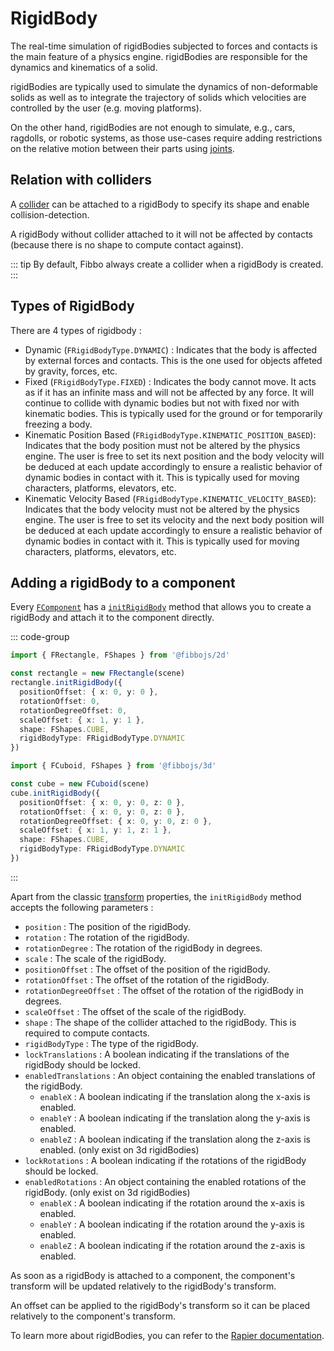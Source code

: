 # RigidBody

The real-time simulation of rigidBodies subjected to forces and contacts is the main feature of a physics engine. rigidBodies are responsible for the dynamics and kinematics of a solid.

rigidBodies are typically used to simulate the dynamics of non-deformable solids as well as to integrate the trajectory of solids which velocities are controlled by the user (e.g. moving platforms).

On the other hand, rigidBodies are not enough to simulate, e.g., cars, ragdolls, or robotic systems, as those use-cases require adding restrictions on the relative motion between their parts using [joints](/guide/physics/joints).

## Relation with colliders

A [collider](/guide/physics/colliders) can be attached to a rigidBody to specify its shape and enable collision-detection.

A rigidBody without collider attached to it will not be affected by contacts (because there is no shape to compute contact against).

::: tip
By default, Fibbo always create a collider when a rigidBody is created.
:::

## Types of RigidBody

There are 4 types of rigidbody :

- Dynamic (`FRigidBodyType.DYNAMIC`) : Indicates that the body is affected by external forces and contacts. This is the one used for objects affeted by gravity, forces, etc.
- Fixed (`FRigidBodyType.FIXED`) : Indicates the body cannot move. It acts as if it has an infinite mass and will not be affected by any force. It will continue to collide with dynamic bodies but not with fixed nor with kinematic bodies. This is typically used for the ground or for temporarily freezing a body.
- Kinematic Position Based (`FRigidBodyType.KINEMATIC_POSITION_BASED`): Indicates that the body position must not be altered by the physics engine. The user is free to set its next position and the body velocity will be deduced at each update accordingly to ensure a realistic behavior of dynamic bodies in contact with it. This is typically used for moving characters, platforms, elevators, etc.
- Kinematic Velocity Based (`FRigidBodyType.KINEMATIC_VELOCITY_BASED`): Indicates that the body velocity must not be altered by the physics engine. The user is free to set its velocity and the next body position will be deduced at each update accordingly to ensure a realistic behavior of dynamic bodies in contact with it. This is typically used for moving characters, platforms, elevators, etc.

## Adding a rigidBody to a component

Every [`FComponent`](/api/core/classes/FComponent) has a [`initRigidBody`](/api/3d/classes/FComponent#initrigidbody) method that allows you to create a rigidBody and attach it to the component directly.

::: code-group

```typescript [2d]
import { FRectangle, FShapes } from '@fibbojs/2d'

const rectangle = new FRectangle(scene)
rectangle.initRigidBody({
  positionOffset: { x: 0, y: 0 },
  rotationOffset: 0,
  rotationDegreeOffset: 0,
  scaleOffset: { x: 1, y: 1 },
  shape: FShapes.CUBE,
  rigidBodyType: FRigidBodyType.DYNAMIC
})
```

```typescript [3d]
import { FCuboid, FShapes } from '@fibbojs/3d'

const cube = new FCuboid(scene)
cube.initRigidBody({
  positionOffset: { x: 0, y: 0, z: 0 },
  rotationOffset: { x: 0, y: 0, z: 0 },
  rotationDegreeOffset: { x: 0, y: 0, z: 0 },
  scaleOffset: { x: 1, y: 1, z: 1 },
  shape: FShapes.CUBE,
  rigidBodyType: FRigidBodyType.DYNAMIC
})
```

:::

Apart from the classic [transform](/guide/core/transforms) properties, the `initRigidBody` method accepts the following parameters :
- `position` : The position of the rigidBody.
- `rotation` : The rotation of the rigidBody.
- `rotationDegree` : The rotation of the rigidBody in degrees.
- `scale` : The scale of the rigidBody.
- `positionOffset` : The offset of the position of the rigidBody.
- `rotationOffset` : The offset of the rotation of the rigidBody.
- `rotationDegreeOffset` : The offset of the rotation of the rigidBody in degrees.
- `scaleOffset` : The offset of the scale of the rigidBody.
- `shape` : The shape of the collider attached to the rigidBody. This is required to compute contacts.
- `rigidBodyType` : The type of the rigidBody.
- `lockTranslations` : A boolean indicating if the translations of the rigidBody should be locked.
- `enabledTranslations` : An object containing the enabled translations of the rigidBody.
  - `enableX` : A boolean indicating if the translation along the x-axis is enabled.
  - `enableY` : A boolean indicating if the translation along the y-axis is enabled.
  - `enableZ` : A boolean indicating if the translation along the z-axis is enabled. (only exist on 3d rigidBodies)
- `lockRotations` : A boolean indicating if the rotations of the rigidBody should be locked.
- `enabledRotations` : An object containing the enabled rotations of the rigidBody. (only exist on 3d rigidBodies)
  - `enableX` : A boolean indicating if the rotation around the x-axis is enabled.
  - `enableY` : A boolean indicating if the rotation around the y-axis is enabled.
  - `enableZ` : A boolean indicating if the rotation around the z-axis is enabled.

As soon as a rigidBody is attached to a component, the component's transform will be updated relatively to the rigidBody's transform.

An offset can be applied to the rigidBody's transform so it can be placed relatively to the component's transform.

To learn more about rigidBodies, you can refer to the [Rapier documentation](https://rapier.rs/docs/user_guides/javascript/rigid_bodies).
